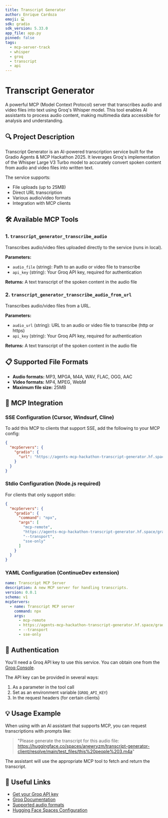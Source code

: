 ```yaml
---
title: Transcript Generator
author: Enrique Cardoza
emoji: 💻
sdk: gradio
sdk_version: 5.33.0
app_file: app.py
pinned: false
tags:
  - mcp-server-track
  - whisper
  - groq
  - transcript
  - api
---
```


# Transcript Generator

A powerful MCP (Model Context Protocol) server that transcribes audio and video files into text using Groq's Whisper model. This tool enables AI assistants to process audio content, making multimedia data accessible for analysis and understanding.

## 🔍 Project Description

Transcript Generator is an AI-powered transcription service built for the Gradio Agents & MCP Hackathon 2025. It leverages Groq's implementation of the Whisper Large V3 Turbo model to accurately convert spoken content from audio and video files into written text.

The service supports:
- File uploads (up to 25MB)
- Direct URL transcription
- Various audio/video formats
- Integration with MCP clients

## 🛠️ Available MCP Tools

### 1. `transcript_generator_transcribe_audio`

Transcribes audio/video files uploaded directly to the service (runs in local).

**Parameters:**
- `audio_file` (string): Path to an audio or video file to transcribe
- `api_key` (string): Your Groq API key, required for authentication

**Returns:** A text transcript of the spoken content in the audio file

### 2. `transcript_generator_transcribe_audio_from_url`

Transcribes audio/video files from a URL.

**Parameters:**
- `audio_url` (string): URL to an audio or video file to transcribe (http or https)
- `api_key` (string): Your Groq API key, required for authentication

**Returns:** A text transcript of the spoken content in the audio file

## 📋 Supported File Formats

- **Audio formats:** MP3, MPGA, M4A, WAV, FLAC, OGG, AAC
- **Video formats:** MP4, MPEG, WebM
- **Maximum file size:** 25MB

## 🔌 MCP Integration

### SSE Configuration (Cursor, Windsurf, Cline)

To add this MCP to clients that support SSE, add the following to your MCP config:

```json
{
  "mcpServers": {
    "gradio": {
      "url": "https://agents-mcp-hackathon-transcript-generator.hf.space/gradio_api/mcp/sse"
    }
  }
}
```

### Stdio Configuration (Node.js required)

For clients that only support stdio:

```json
{
  "mcpServers": {
    "gradio": {
      "command": "npx",
      "args": [
        "mcp-remote",
        "https://agents-mcp-hackathon-transcript-generator.hf.space/gradio_api/mcp/sse",
        "--transport",
        "sse-only"
      ]
    }
  }
}
```

### YAML Configuration (ContinueDev extension)

```yaml
name: Transcript MCP Server
description: A new MCP server for handling transcripts.
version: 0.0.1
schema: v1
mcpServers:
  - name: Transcript MCP server
    command: npx
    args:
      - mcp-remote
      - https://agents-mcp-hackathon-transcript-generator.hf.space/gradio_api/mcp/sse
      - --transport
      - sse-only
```

## 🔑 Authentication

You'll need a Groq API key to use this service. You can obtain one from the [Groq Console](https://console.groq.com/).

The API key can be provided in several ways:
1. As a parameter in the tool call
2. Set as an environment variable (`GROQ_API_KEY`)
3. In the request headers (for certain clients)

## 💡 Usage Example

When using with an AI assistant that supports MCP, you can request transcriptions with prompts like:

> "Please generate the transcript for this audio file: https://huggingface.co/spaces/anewryzm/transcript-generator-client/resolve/main/test_files/this%20people%203.m4a"

The assistant will use the appropriate MCP tool to fetch and return the transcript.

## 🔗 Useful Links

- [Get your Groq API key](https://console.groq.com/)
- [Groq Documentation](https://console.groq.com/docs)
- [Supported audio formats](https://console.groq.com/docs/speech-to-text)
- [Hugging Face Spaces Configuration](https://huggingface.co/docs/hub/spaces-config-reference)
